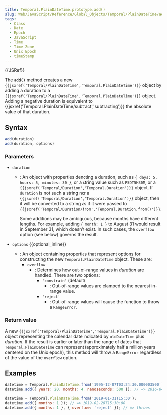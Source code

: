 ```yaml
---
title: Temporal.PlainDateTime.prototype.add()
slug: Web/JavaScript/Reference/Global_Objects/Temporal/PlainDateTime/add
tags:
  - Class
  - Date
  - Epoch
  - JavaScript
  - Time
  - Time Zone
  - Unix Epoch
  - timeStamp
---
```

{{JSRef}}

<p class="summary"><span class="seoSummary">The <strong><code>add()</code></strong> method creates a new <code>{{jsxref('Temporal/PlainDateTime','Temporal.PlainDateTime')}}</code> object by adding a duration to a <code>{{jsxref('Temporal/PlainDateTime','Temporal.PlainDateTime')}}</code> object.</span> Adding a negative duration is equivalent to {{jsxref('Temporal.PlainDateTime/subtract','subtracting')}} the absolute value of that duration.</p>

## Syntax

```js
add(duration)
add(duration, options)
```

### Parameters

- `duration`

  - : An object with properties denoting a duration, such as
    `{ days: 5, hours: 5, minutes: 30 }`, or a string value such as `P5DT5H30M`,
    or a `{{jsxref('Temporal/Duration','Temporal.Duration')}}`
    object. If `duration` is not such a string nor a
    `{{jsxref('Temporal/Duration','Temporal.Duration')}}`
    object, then it will be converted to a string as if it were passed to
    `{{jsxref('Temporal/Duration/from','Temporal.Duration.from()')}}`.

    Some additions may be ambiguous, because months have different lengths. For
    example, adding `{ month: 1 }` to August 31 would result in September 31,
    which doesn't exist. In such cases, the `overflow` option (see below)
    governs the result.

- `options` {{optional_inline}}
  - : An object containing properties that represent options for constructing
    the new `Temporal.PlainDateTime` object. These are:
    - `overflow`
      - : Determines how out-of-range values in _duration_ are handled. There
        are two options:
        - `'constrain'` (default)
          - : Out-of-range values are clamped to the nearest in-range value.
        - `'reject'`
          - : Out-of-range values will cause the function to throw a
            `RangeError`.

### Return value

A new
`{{jsxref('Temporal/PlainDateTime','Temporal.PlainDateTime')}}`
object representing the calendar date indicated by `oldDateTime` plus
_duration_. If the result is earlier or later than the range of dates that
`Temporal.PlainDateTime` can represent (approximately half a million years
centered on the Unix epoch), this method will throw a `RangeError` regardless of
the value of the `overflow` option.

## Examples

```js
datetime = Temporal.PlainDateTime.from('1995-12-07T03:24:30.000003500');
datetime.add({ years: 20, months: 4, nanoseconds: 500 }); // => 2016-04-07T03:24:30.000004

datetime = Temporal.PlainDateTime.from('2019-01-31T15:30');
datetime.add({ months: 1 }); // => 2019-02-28T15:30:00
datetime.add({ months: 1 }, { overflow: 'reject' }); // => throws
```
